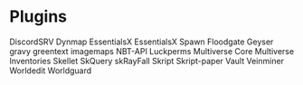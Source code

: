 # Plugins



DiscordSRV
Dynmap
EssentialsX
EssentialsX Spawn
Floodgate
Geyser
gravy
greentext
imagemaps
NBT-API
Luckperms
Multiverse Core
Multiverse Inventories
Skellet
SkQuery
skRayFall
Skript
Skript-paper
Vault
Veinminer
Worldedit
Worldguard
